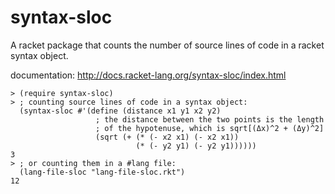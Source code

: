 syntax-sloc
===
A racket package that counts the number of source lines of code in a racket syntax object.

documentation: http://docs.racket-lang.org/syntax-sloc/index.html

```racket
> (require syntax-sloc)
> ; counting source lines of code in a syntax object:
  (syntax-sloc #'(define (distance x1 y1 x2 y2)
                   ; the distance between the two points is the length
                   ; of the hypotenuse, which is sqrt[(Δx)^2 + (Δy)^2]
                   (sqrt (+ (* (- x2 x1) (- x2 x1))
                            (* (- y2 y1) (- y2 y1))))))
3
> ; or counting them in a #lang file:
  (lang-file-sloc "lang-file-sloc.rkt")
12
```
